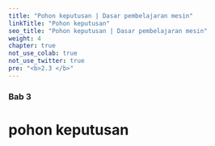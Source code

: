 ```yaml
---
title: "Pohon keputusan | Dasar pembelajaran mesin"
linkTitle: "Pohon keputusan"
seo_title: "Pohon keputusan | Dasar pembelajaran mesin"
weight: 4
chapter: true
not_use_colab: true
not_use_twitter: true
pre: "<b>2.3 </b>"
---
```


### Bab 3

# pohon keputusan
